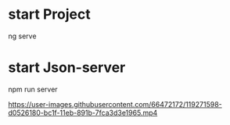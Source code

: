 # start Project
ng serve

# start Json-server
npm run server

https://user-images.githubusercontent.com/66472172/119271598-d0526180-bc1f-11eb-891b-7fca3d3e1965.mp4

